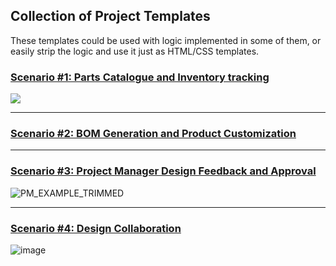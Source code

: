 ## Collection of Project Templates

These templates could be used with logic implemented in some of them, 
or easily strip the logic and use it just as HTML/CSS templates.

### [Scenario #1: Parts Catalogue and Inventory tracking](./01.Inventory)

![](https://user-images.githubusercontent.com/969404/111041270-69395500-8405-11eb-81b3-a0199428bdbb.gif)

----------

### [Scenario #2: BOM Generation and Product Customization](./02.BomGeneration)



-------

### [Scenario #3: Project Manager Design Feedback and Approval](./03.ProjectManager)

![PM_EXAMPLE_TRIMMED](https://user-images.githubusercontent.com/969404/111333198-d983e880-8648-11eb-81f5-7145321e3f41.gif)

-------

### [Scenario #4: Design Collaboration](./04.DesignCollaboration)

![image](https://user-images.githubusercontent.com/969404/111334964-61b6bd80-864a-11eb-9582-44160d0b8c3f.png)

